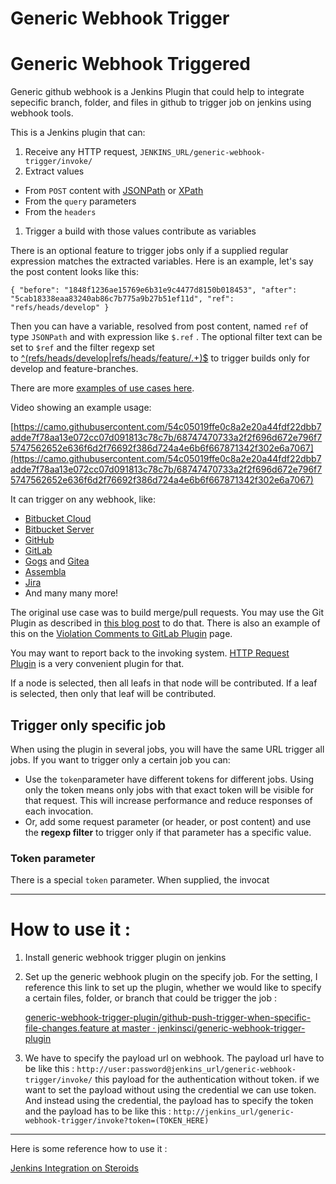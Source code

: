 # Generic Webhook Trigger

# Generic Webhook Triggered

Generic github webhook is a Jenkins Plugin that could help to integrate sepecific branch, folder, and files in github to trigger job on jenkins using webhook tools. 

This is a Jenkins plugin that can:

1. Receive any HTTP request, `JENKINS_URL/generic-webhook-trigger/invoke/`
2. Extract values
- From `POST` content with [JSONPath](https://github.com/json-path/JsonPath) or [XPath](https://www.w3schools.com/xml/xpath_syntax.asp)
- From the `query` parameters
- From the `headers`
1. Trigger a build with those values contribute as variables

There is an optional feature to trigger jobs only if a supplied regular expression matches the extracted variables. Here is an example, let's say the post content looks like this:

`{
  "before": "1848f1236ae15769e6b31e9c4477d8150b018453",
  "after": "5cab18338eaa83240ab86c7b775a9b27b51ef11d",
  "ref": "refs/heads/develop"
}`

Then you can have a variable, resolved from post content, named `ref` of type `JSONPath` and with expression like `$.ref` . The optional filter text can be set to `$ref` and the filter regexp set to [^(refs/heads/develop|refs/heads/feature/.+)$](https://jex.im/regulex/#!embed=false&flags=&re=%5E(refs%2Fheads%2Fdevelop%7Crefs%2Fheads%2Ffeature%2F.%2B)%24) to trigger builds only for develop and feature-branches.

There are more [examples of use cases here](https://github.com/jenkinsci/generic-webhook-trigger-plugin/blob/master/src/test/resources/org/jenkinsci/plugins/gwt/bdd).

Video showing an example usage:

[https://camo.githubusercontent.com/54c05019ffe0c8a2e20a44fdf22dbb7adde7f78aa13e072cc07d091813c78c7b/68747470733a2f2f696d672e796f75747562652e636f6d2f76692f386d724a4e6b6f667871342f302e6a7067](https://camo.githubusercontent.com/54c05019ffe0c8a2e20a44fdf22dbb7adde7f78aa13e072cc07d091813c78c7b/68747470733a2f2f696d672e796f75747562652e636f6d2f76692f386d724a4e6b6f667871342f302e6a7067)

It can trigger on any webhook, like:

- [Bitbucket Cloud](https://confluence.atlassian.com/bitbucket/manage-webhooks-735643732.html)
- [Bitbucket Server](https://confluence.atlassian.com/bitbucketserver/managing-webhooks-in-bitbucket-server-938025878.html)
- [GitHub](https://developer.github.com/webhooks/)
- [GitLab](https://docs.gitlab.com/ce/user/project/integrations/webhooks.html)
- [Gogs](https://gogs.io/docs/features/webhook) and [Gitea](https://docs.gitea.io/en-us/webhooks/)
- [Assembla](https://blog.assembla.com/AssemblaBlog/tabid/12618/bid/107614/Assembla-Bigplans-Integration-How-To.aspx)
- [Jira](https://developer.atlassian.com/server/jira/platform/webhooks/)
- And many many more!

The original use case was to build merge/pull requests. You may use the Git Plugin as described in [this blog post](http://bjurr.com/continuous-integration-with-gitlab-and-jenkins/) to do that. There is also an example of this on the [Violation Comments to GitLab Plugin](https://wiki.jenkins-ci.org/display/JENKINS/Violation+Comments+to+GitLab+Plugin) page.

You may want to report back to the invoking system. [HTTP Request Plugin](https://wiki.jenkins-ci.org/display/JENKINS/HTTP+Request+Plugin) is a very convenient plugin for that.

If a node is selected, then all leafs in that node will be contributed. If a leaf is selected, then only that leaf will be contributed.

## **Trigger only specific job**

When using the plugin in several jobs, you will have the same URL trigger all jobs. If you want to trigger only a certain job you can:

- Use the `token`parameter have different tokens for different jobs. Using only the token means only jobs with that exact token will be visible for that request. This will increase performance and reduce responses of each invocation.
- Or, add some request parameter (or header, or post content) and use the **regexp filter** to trigger only if that parameter has a specific value.

### **Token parameter**

There is a special `token` parameter. When supplied, the invocat

---

# How to use it :

1. Install generic  webhook trigger plugin on jenkins
2. Set up the generic webhook plugin on the specify job. For the setting, I reference this link to set up the plugin, whether we would like to specify a certain files, folder, or branch that could be trigger the job : 
    
    [generic-webhook-trigger-plugin/github-push-trigger-when-specific-file-changes.feature at master · jenkinsci/generic-webhook-trigger-plugin](https://github.com/jenkinsci/generic-webhook-trigger-plugin/blob/master/src/test/resources/org/jenkinsci/plugins/gwt/bdd/github/github-push-trigger-when-specific-file-changes.feature)
    
3. We have to specify the payload url on webhook. The payload url have to be like this : `http://user:password@jenkins_url/generic-webhook-trigger/invoke/` this payload for the authentication without token. if we want to set the payload without using the credential we can use token. And instead using the credential, the payload has to specify the token and the payload has to be like this : `http://jenkins_url/generic-webhook-trigger/invoke?token=(TOKEN_HERE)`

---

Here is some reference how to use it :

[Jenkins Integration on Steroids](https://bjurr.com/jenkins-integration-on-steroids/)